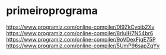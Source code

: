 # primeiroprograma
https://www.programiz.com/online-compiler/0I9ZkCyoib2Xv
https://www.programiz.com/online-compiler/8rluIH7N54br6
https://www.programiz.com/online-compiler/9oVDexFjqE75P
https://www.programiz.com/online-compiler/5UmP96sapZqYy
